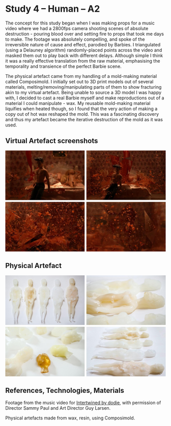 # Study 4 – Human – A2

The concept for this study began when I was making props for a music video where we had a 2800fps camera shooting scenes of absolute destruction - pouring blood over and setting fire to props that took me days to make. The footage was absolutely compelling, and spoke of the irreversible nature of cause and effect, parodied by Barbies. I triangulated (using a Delauney algorithm) randomly-placed points across the video and masked them out to play back with different delays. Although simple I think it was a really effective translation from the raw material, emphasising the temporality and transience of the perfect Barbie scene.

The physical artefact came from my handling of a mold-making material called Composimold. I initially set out to 3D print models out of several materials, melting/removing/manipulating parts of them to show fracturing akin to my virtual artefact. Being unable to source a 3D model I was happy with, I decided to cast a real Barbie myself and make reproductions out of a material I could manipulate - wax. My reusable mold-making material liquifies when heated though, so I found that the very action of making a copy out of hot wax reshaped the mold. This was a fascinating discovery and thus my artefact became the iterative destruction of the mold as it was used.

## Virtual Artefact screenshots

![Screenshots](/4-human/thumbnails/virtual.jpg?raw=true)

## Physical Artefact

![Photos](/4-human/thumbnails/physical.jpg?raw=true)

## References, Technologies, Materials

Footage from the music video for [Intertwined by dodie](https://youtu.be/WaHrWLCUmfc), with permission of Director Sammy Paul and Art Director Guy Larsen.

Physical artefacts made from wax, resin, using Composimold.
